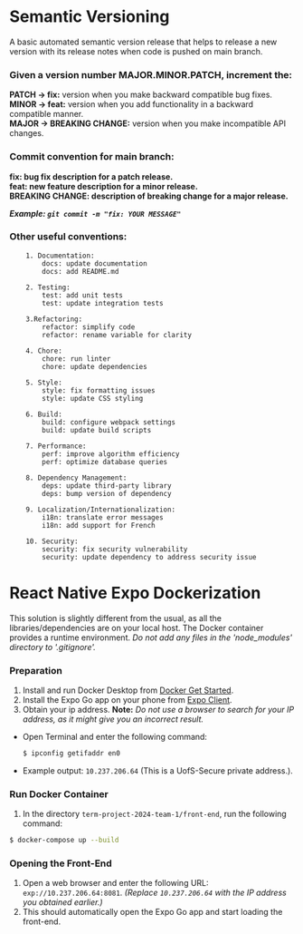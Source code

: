 # Semantic Versioning
A basic automated semantic version release that helps to release a new version with its release notes when code is pushed on main branch.

### Given a version number MAJOR.MINOR.PATCH, increment the:
  **PATCH -> fix:** version when you make backward compatible bug fixes.\
  **MINOR -> feat:** version when you add functionality in a backward compatible manner.\
  **MAJOR -> BREAKING CHANGE:** version when you make incompatible API changes.

### Commit convention for main branch:
  **fix: bug fix description for a patch release.   
  feat: new feature description for a minor release.   
  BREAKING CHANGE: description of breaking change for a major release.**

  ***Example: ```git commit -m "fix: YOUR MESSAGE"```***


### Other useful conventions:
```
    1. Documentation:
        docs: update documentation
        docs: add README.md
        
    2. Testing:
        test: add unit tests
        test: update integration tests
    
    3.Refactoring:
        refactor: simplify code
        refactor: rename variable for clarity
        
    4. Chore:
        chore: run linter
        chore: update dependencies
    
    5. Style:
        style: fix formatting issues
        style: update CSS styling
    
    6. Build:
        build: configure webpack settings
        build: update build scripts
    
    7. Performance:
        perf: improve algorithm efficiency
        perf: optimize database queries
    
    8. Dependency Management:
        deps: update third-party library
        deps: bump version of dependency
        
    9. Localization/Internationalization:
        i18n: translate error messages
        i18n: add support for French
    
    10. Security:
        security: fix security vulnerability
        security: update dependency to address security issue
```

# React Native Expo Dockerization
This solution is slightly different from the usual, as all the libraries/dependencies are on your local host. The Docker container provides a runtime environment.
*Do not add any files in the 'node_modules' directory to '.gitignore'.*
### Preparation
1. Install and run Docker Desktop from [Docker Get Started](https://www.docker.com/get-started).
2. Install the Expo Go app on your phone from [Expo Client](https://expo.dev/client).
3. Obtain your ip address.
	**Note:** *Do not use a browser to search for your IP address, as it might give you an incorrect result.*
- Open Terminal and enter the following command: 
	```Bash
	$ ipconfig getifaddr en0
	```
- Example output: `10.237.206.64` (This is a UofS-Secure private address.).
### Run Docker Container
1. In the directory `term-project-2024-team-1/front-end`, run the following command:
```bash
$ docker-compose up --build
```
### Opening the Front-End
1. Open a web browser and enter the following URL: `exp://10.237.206.64:8081`. _(Replace `10.237.206.64` with the IP address you obtained earlier.)_
2. This should automatically open the Expo Go app and start loading the front-end.
